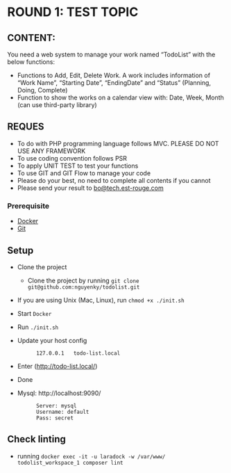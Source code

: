 # ROUND 1: TEST TOPIC

## CONTENT:

You need a web system to manage your work named
“TodoList” with the below functions:
* Functions to Add, Edit, Delete Work. A work includes information of “Work Name”, “Starting Date”, “EndingDate” and “Status” (Planning, Doing, Complete) 
* Function to show the works on a calendar view with: Date, Week, Month (can use third-party library) 

## REQUES
*  To do with PHP programming language follows MVC. 
PLEASE DO NOT USE ANY FRAMEWORK
*  To use coding convention follows PSR
* To apply UNIT TEST to test your functions 
* To use GIT and GIT Flow to manage your code
* Please do your best, no need to complete all contents if 
you cannot
* Please send your result to bo@tech.est-rouge.com 

### Prerequisite
* [Docker](https://www.docker.com/products/docker-desktop)
* [Git](https://git-scm.com/downloads)


## Setup
* Clone the project 
  * Clone the project by running `git clone git@github.com:nguyenky/todolist.git`
    
* If you are using Unix (Mac, Linux), run `chmod +x ./init.sh`
* Start `Docker`
* Run `./init.sh`
* Update your host config
            
            127.0.0.1	todo-list.local
* Enter (http://todo-list.local/)
* Done

* Mysql: http://localhost:9090/

            Server: mysql
            Username: default
            Pass: secret

## Check linting
* running `docker exec -it -u laradock -w /var/www/ todolist_workspace_1 composer lint`

